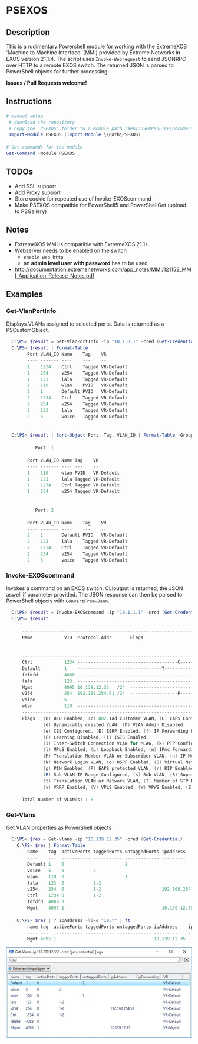 # PSEXOS

## Description

This is a rudimentary Powershell module for working with the ExtremeXOS 'Machine to Machine Interface' (MMI) provided by Extreme Networks in EXOS version 21.1.4.
The script uses `Invoke-Webrequest` to send JSONRPC over HTTP to a remote EXOS switch. The returned JSON is parsed to PowerShell objects for further processing.

__Issues / Pull Requests welcome!__

## Instructions

```PowerShell
# manual setup
 # download the repository
 # copy the 'PSEXOS' folder to a module path ($env:USERPROFILE\Documents\WindowsPowerShell\Modules\)
 Import-Module PSEXOS (Import-Module \\Path\PSEXOS)

# Get commands for the module
Get-Command -Module PSEXOS
```

## TODOs

* Add SSL support
* Add Proxy support
* Store cookie for repeated use of Invoke-EXOScommand
* Make PSEXOS compatible for PowerShell5 and PowerShellGet (upload to PSGallery)

## Notes

* ExtremeXOS MMI is compatible with ExtremeXOS 21.1+.
* Webserver needs to be enabled on the switch
  * `enable web http`
  * an __admin level user with password__ has to be used
* <http://documentation.extremenetworks.com/app_notes/MMI/121152_MMI_Application_Release_Notes.pdf>

## Examples

### Get-VlanPortInfo

Displays VLANs assigned to selected ports. Data is returned as a PSCustomObject.

```PowerShell
  C:\PS> $result = Get-VlanPortInfo -ip "10.1.0.1" -cred (Get-Credential) -ports "1-2"
  C:\PS> $result | Format-Table
        Port VLAN_ID Name    Tag    VR
        ---- ------- ----    ---    --
        1    1234    Ctrl    Tagged VR-Default
        1    254     v254    Tagged VR-Default
        1    123     lala    Tagged VR-Default
        1    110     wlan    PVID   VR-Default
        2    1       Default PVID   VR-Default
        2    1234    Ctrl    Tagged VR-Default
        2    254     v254    Tagged VR-Default
        2    123     lala    Tagged VR-Default
        2    5       voice   Tagged VR-Default


  C:\PS> $result | Sort-Object Port, Tag, VLAN_ID | Format-Table -GroupBy Port -auto

           Port: 1

        Port VLAN_ID Name Tag    VR
        ---- ------- ---- ---    --
        1    110     wlan PVID   VR-Default
        1    123     lala Tagged VR-Default
        1    1234    Ctrl Tagged VR-Default
        1    254     v254 Tagged VR-Default


           Port: 2

        Port VLAN_ID Name    Tag    VR
        ---- ------- ----    ---    --
        2    1       Default PVID   VR-Default
        2    123     lala    Tagged VR-Default
        2    1234    Ctrl    Tagged VR-Default
        2    254     v254    Tagged VR-Default
        2    5       voice   Tagged VR-Default
```

### Invoke-EXOScommand

Invokes a command on an EXOS switch. CLIoutput is returned, the JSON aswell if parameter provided. The JSON response can then be parsed to PowerShell objects with `ConvertFrom-Json`.

```Powershell
  C:\PS> $result = Invoke-EXOScommand -ip "10.1.1.1" -cred (Get-Credential) -cmd "show vlan"
  C:\PS> $result

      -----------------------------------------------------------------------------------------------
      Name            VID  Protocol Addr       Flags                         Proto  Ports  Virtual
                                                                                    Active router
                                                                                    /Total
      -----------------------------------------------------------------------------------------------
      Ctrl            1234 --------------------------------------C---------  ANY    0 /2   VR-Default
      Default         1    --------------------------------T---------------  ANY    0 /1   VR-Default
      fdfdfd          4088 ------------------------------------------------  ANY    0 /0   VR-Default
      lala            123  ------------------------------------------------  ANY    0 /2   VR-Default
      Mgmt            4095 10.139.12.35   /24  ----------------------------  ANY    1 /1   VR-Mgmt
      v254            254  192.168.254.51 /24  ------------------P---------  ANY    0 /2   VR-Default
      voice           5    ------------------------------------------------  ANY    0 /1   VR-Default
      wlan            110  ------------------------------------------------  ANY    0 /1   VR-Default
      -----------------------------------------------------------------------------------------------
      Flags : (B) BFD Enabled, (c) 802.1ad customer VLAN, (C) EAPS Control VLAN,
              (d) Dynamically created VLAN, (D) VLAN Admin Disabled,
              (e) CES Configured, (E) ESRP Enabled, (f) IP Forwarding Enabled,
              (F) Learning Disabled, (i) ISIS Enabled,
              (I) Inter-Switch Connection VLAN for MLAG, (k) PTP Configured,
              (l) MPLS Enabled, (L) Loopback Enabled, (m) IPmc Forwarding Enabled,
              (M) Translation Member VLAN or Subscriber VLAN, (n) IP Multinetting Enabled,
              (N) Network Login VLAN, (o) OSPF Enabled, (O) Virtual Network Overlay,
              (p) PIM Enabled, (P) EAPS protected VLAN, (r) RIP Enabled,
              (R) Sub-VLAN IP Range Configured, (s) Sub-VLAN, (S) Super-VLAN,
              (t) Translation VLAN or Network VLAN, (T) Member of STP Domain,
              (v) VRRP Enabled, (V) VPLS Enabled, (W) VPWS Enabled, (Z) OpenFlow Enabled

      Total number of VLAN(s) : 8
```

### Get-Vlans

Get VLAN properties as PowerShell objects

```Powershell
  C:\PS> $res = Get-vlans -ip "10.139.12.35" -cred (Get-Credential)
    C:\PS> $res | Format-Table
        name    tag  activePorts taggedPorts untaggedPorts ipAddress      ipForwarding VR
        ----    ---  ----------- ----------- ------------- ---------      ------------ --
        Default 1    0                       2                                         VR-Default
        voice   5    0           2                                                     VR-Default
        wlan    110  0                       1                                         VR-Default
        lala    123  0           1-2                                                   VR-Default
        v254    254  0           1-2                       192.168.254.51              VR-Default
        Ctrl    1234 0           1-2                                                   VR-Default
        fdfdfd  4088 0                                                                 VR-Default
        Mgmt    4095 1                                     10.139.12.35                VR-Mgmt

    C:\PS> $res | ? ipAddress -like "10.*" | ft
        name tag  activePorts taggedPorts untaggedPorts ipAddress    ipForwarding VR
        ---- ---  ----------- ----------- ------------- ---------    ------------ --
        Mgmt 4095 1                                     10.139.12.35              VR-Mgmt
```

![Get-Vlan](/media/get-vlan_ogv.JPG)

